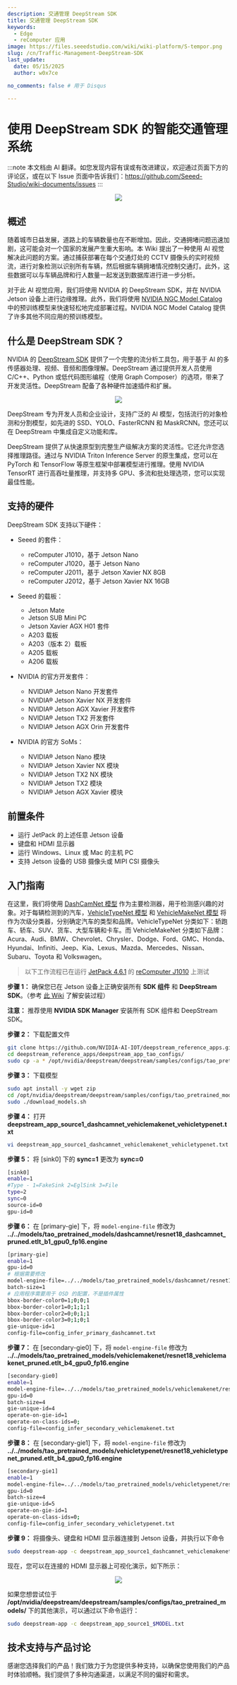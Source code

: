 ```yaml
---
description: 交通管理 DeepStream SDK
title: 交通管理 DeepStream SDK
keywords:
  - Edge
  - reComputer 应用
image: https://files.seeedstudio.com/wiki/wiki-platform/S-tempor.png
slug: /cn/Traffic-Management-DeepStream-SDK
last_update:
  date: 05/15/2025
  author: w0x7ce

no_comments: false # 用于 Disqus

---
```


# 使用 DeepStream SDK 的智能交通管理系统

:::note
本文档由 AI 翻译。如您发现内容有误或有改进建议，欢迎通过页面下方的评论区，或在以下 Issue 页面中告诉我们：https://github.com/Seeed-Studio/wiki-documents/issues
:::

<div align="center"><img width={1000} src="https://files.seeedstudio.com/wiki/DeepStream/demo-optimized.gif" /></div>

## 概述

随着城市日益发展，道路上的车辆数量也在不断增加。因此，交通拥堵问题迅速加剧，这可能会对一个国家的发展产生重大影响。本 Wiki 提出了一种使用 AI 视觉解决此问题的方案。通过捕获部署在每个交通灯处的 CCTV 摄像头的实时视频流，进行对象检测以识别所有车辆，然后根据车辆拥堵情况控制交通灯。此外，这些数据可以与车辆品牌和行人数量一起发送到数据库进行进一步分析。

对于此 AI 视觉应用，我们将使用 NVIDIA 的 DeepStream SDK，并在 NVIDIA Jetson 设备上进行边缘推理。此外，我们将使用 [NVIDIA NGC Model Catalog](https://catalog.ngc.nvidia.com/models) 中的预训练模型来快速轻松地完成部署过程。NVIDIA NGC Model Catalog 提供了许多其他不同应用的预训练模型。

## 什么是 DeepStream SDK？

NVIDIA 的 [DeepStream SDK](https://developer.nvidia.com/deepstream-sdk) 提供了一个完整的流分析工具包，用于基于 AI 的多传感器处理、视频、音频和图像理解。DeepStream 通过提供开发人员使用 C/C++、Python 或低代码图形编程（使用 Graph Composer）的选项，带来了开发灵活性。DeepStream 配备了各种硬件加速插件和扩展。

<div align="center"><img width={1000} src="https://developer.nvidia.com/sites/default/files/akamai/ds-workflow.png" /></div>

DeepStream 专为开发人员和企业设计，支持广泛的 AI 模型，包括流行的对象检测和分割模型，如先进的 SSD、YOLO、FasterRCNN 和 MaskRCNN。您还可以在 DeepStream 中集成自定义功能和库。

DeepStream 提供了从快速原型到完整生产级解决方案的灵活性。它还允许您选择推理路径。通过与 NVIDIA Triton Inference Server 的原生集成，您可以在 PyTorch 和 TensorFlow 等原生框架中部署模型进行推理。使用 NVIDIA TensorRT 进行高吞吐量推理，并支持多 GPU、多流和批处理选项，您可以实现最佳性能。

## 支持的硬件

DeepStream SDK 支持以下硬件：

- Seeed 的套件：

  - reComputer J1010，基于 Jetson Nano
  - reComputer J1020，基于 Jetson Nano
  - reComputer J2011，基于 Jetson Xavier NX 8GB
  - reComputer J2012，基于 Jetson Xavier NX 16GB

- Seeed 的载板：

  - Jetson Mate
  - Jetson SUB Mini PC
  - Jetson Xavier AGX H01 套件
  - A203 载板
  - A203（版本 2）载板
  - A205 载板
  - A206 载板

- NVIDIA 的官方开发套件：

  - NVIDIA® Jetson Nano 开发套件
  - NVIDIA® Jetson Xavier NX 开发套件
  - NVIDIA® Jetson AGX Xavier 开发套件
  - NVIDIA® Jetson TX2 开发套件
  - NVIDIA® Jetson AGX Orin 开发套件

- NVIDIA 的官方 SoMs：

  - NVIDIA® Jetson Nano 模块
  - NVIDIA® Jetson Xavier NX 模块
  - NVIDIA® Jetson TX2 NX 模块
  - NVIDIA® Jetson TX2 模块
  - NVIDIA® Jetson AGX Xavier 模块

## 前置条件

- 运行 JetPack 的上述任意 Jetson 设备
- 键盘和 HDMI 显示器
- 运行 Windows、Linux 或 Mac 的主机 PC
- 支持 Jetson 设备的 USB 摄像头或 MIPI CSI 摄像头

## 入门指南

在这里，我们将使用 [DashCamNet 模型](https://catalog.ngc.nvidia.com/orgs/nvidia/teams/tao/models/dashcamnet) 作为主要检测器，用于检测感兴趣的对象。对于每辆检测到的汽车，[VehicleTypeNet 模型](https://catalog.ngc.nvidia.com/orgs/nvidia/teams/tao/models/vehicletypenet) 和 [VehicleMakeNet 模型](https://catalog.ngc.nvidia.com/orgs/nvidia/teams/tao/models/vehiclemakenet) 将作为次级分类器，分别确定汽车的类型和品牌。VehicleTypeNet 分类如下：轿跑车、轿车、SUV、货车、大型车辆和卡车。而 VehicleMakeNet 分类如下品牌：Acura、Audi、BMW、Chevrolet、Chrysler、Dodge、Ford、GMC、Honda、Hyundai、Infiniti、Jeep、Kia、Lexus、Mazda、Mercedes、Nissan、Subaru、Toyota 和 Volkswagen。

> 以下工作流程已在运行 [JetPack 4.6.1](https://developer.nvidia.com/embedded/jetpack-sdk-461) 的 [reComputer J1010](https://www.seeedstudio.com/Jetson-10-1-H0-p-5335.html) 上测试

**步骤 1：** 确保您已在 Jetson 设备上正确安装所有 **SDK 组件** 和 **DeepStream SDK**。（参考 [此 Wiki](https://wiki.seeedstudio.com/reComputer_J1020_A206_Flash_JetPack/) 了解安装过程）

**注意：** 推荐使用 **NVIDIA SDK Manager** 安装所有 SDK 组件和 DeepStream SDK。

**步骤 2：** 下载配置文件

```sh
git clone https://github.com/NVIDIA-AI-IOT/deepstream_reference_apps.git
cd deepstream_reference_apps/deepstream_app_tao_configs/
sudo cp -a * /opt/nvidia/deepstream/deepstream/samples/configs/tao_pretrained_models/
```

**步骤 3：** 下载模型

```sh
sudo apt install -y wget zip
cd /opt/nvidia/deepstream/deepstream/samples/configs/tao_pretrained_models/
sudo ./download_models.sh
```

**步骤 4：** 打开 **deepstream_app_source1_dashcamnet_vehiclemakenet_vehicletypenet.txt**

```sh
vi deepstream_app_source1_dashcamnet_vehiclemakenet_vehicletypenet.txt
```

**步骤 5：** 将 [sink0] 下的 **sync=1** 更改为 **sync=0**

```sh
[sink0]
enable=1
#Type - 1=FakeSink 2=EglSink 3=File
type=2
sync=0
source-id=0
gpu-id=0
```

**步骤 6：** 在 [primary-gie] 下，将 `model-engine-file` 修改为 **../../models/tao_pretrained_models/dashcamnet/resnet18_dashcamnet_pruned.etlt_b1_gpu0_fp16.engine**

```sh
[primary-gie]
enable=1
gpu-id=0
# 根据需要修改
model-engine-file=../../models/tao_pretrained_models/dashcamnet/resnet18_dashcamnet_pruned.etlt_b1_gpu0_fp16.engine
batch-size=1
# 应用程序需要用于 OSD 的配置，不是插件属性
bbox-border-color0=1;0;0;1
bbox-border-color1=0;1;1;1
bbox-border-color2=0;0;1;1
bbox-border-color3=0;1;0;1
gie-unique-id=1
config-file=config_infer_primary_dashcamnet.txt
```

**步骤 7：** 在 [secondary-gie0] 下，将 `model-engine-file` 修改为 **../../models/tao_pretrained_models/vehiclemakenet/resnet18_vehiclemakenet_pruned.etlt_b4_gpu0_fp16.engine**

```sh
[secondary-gie0]
enable=1
model-engine-file=../../models/tao_pretrained_models/vehiclemakenet/resnet18_vehiclemakenet_pruned.etlt_b4_gpu0_fp16.engine
gpu-id=0
batch-size=4
gie-unique-id=4
operate-on-gie-id=1
operate-on-class-ids=0;
config-file=config_infer_secondary_vehiclemakenet.txt
```

**步骤 8：** 在 [secondary-gie1] 下，将 `model-engine-file` 修改为 **../../models/tao_pretrained_models/vehicletypenet/resnet18_vehicletypenet_pruned.etlt_b4_gpu0_fp16.engine**

```sh
[secondary-gie1]
enable=1
model-engine-file=../../models/tao_pretrained_models/vehicletypenet/resnet18_vehicletypenet_pruned.etlt_b4_gpu0_fp16.engine
gpu-id=0
batch-size=4
gie-unique-id=5
operate-on-gie-id=1
operate-on-class-ids=0;
config-file=config_infer_secondary_vehicletypenet.txt
```

**步骤 9：** 将摄像头、键盘和 HDMI 显示器连接到 Jetson 设备，并执行以下命令

```sh
sudo deepstream-app -c deepstream_app_source1_dashcamnet_vehiclemakenet_vehicletypenet.txt
```

现在，您可以在连接的 HDMI 显示器上可视化演示，如下所示：

<div align="center"><img width={1000} src="https://files.seeedstudio.com/wiki/DeepStream/demo-optimized.gif" /></div>

如果您想尝试位于 **/opt/nvidia/deepstream/deepstream/samples/configs/tao_pretrained_models/** 下的其他演示，可以通过以下命令运行：

```sh
sudo deepstream-app -c deepstream_app_source1_$MODEL.txt
```

## 技术支持与产品讨论

感谢您选择我们的产品！我们致力于为您提供多种支持，以确保您使用我们的产品时体验顺畅。我们提供了多种沟通渠道，以满足不同的偏好和需求。

<div class="button_tech_support_container">
<a href="https://forum.seeedstudio.com/" class="button_forum"></a> 
<a href="https://www.seeedstudio.com/contacts" class="button_email"></a>
</div>

<div class="button_tech_support_container">
<a href="https://discord.gg/eWkprNDMU7" class="button_discord"></a> 
<a href="https://github.com/Seeed-Studio/wiki-documents/discussions/69" class="button_discussion"></a>
</div>